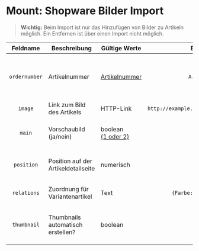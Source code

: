 

# Mount: Shopware Bilder Import


>**Wichtig:** Beim Import ist nur das Hinzufügen von Bilder zu Artikeln möglich. Ein Entfernen ist über einen Import nicht möglich.


| Feldname     | Beschreibung    | Gültige Werte  | Beispiel  | Besonderheiten |
| :---: | --- | --- | :---: | --- |
| `ordernumber` | Artikelnummer | [Artikelnummer](http://community.shopware.com/Artikelnummern-in-Shopware_detail_642.html) | `A.123-456` | Zur Identifizierung des Artikels, Artikelnummer vom Hauptartikel |
| `image` | Link zum Bild des Artikels | HTTP-Link | `http://example.com/pfad/zum/bild.jpg` | |
| `main` | Vorschaubild (ja/nein) | boolean<br>[(1 oder 2)](https://twitter.com/patricklnz/status/867448846808477696) | `0` | 1 = ist Vorschaubild, 2 = ist nicht Vorschaubild |
| `position` | Position auf der Artikeldetailseite | numerisch | `2` | Bild mit kleinsten Wert steht an erster Stelle |
| `relations` | Zuordnung für Variantenartikel | Text | <code>{Farbe:Rot&#124;Größe:XL}</code> | Angabe immer in Form von {Gruppe:Option} |
| `thumbnail` | Thumbnails automatisch erstellen? | boolean | `1` | 0 = nein (Thumbnails müssen später manuell erstellt werden), 1 = ja |